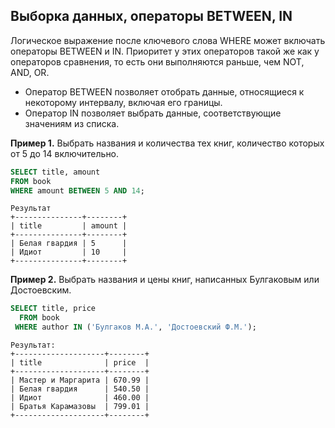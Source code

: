 ## Выборка данных, операторы BETWEEN, IN

Логическое выражение после ключевого слова WHERE может включать операторы  BETWEEN и IN. Приоритет  у этих операторов такой же как у операторов сравнения, то есть они выполняются раньше, чем NOT, AND, OR.

- Оператор BETWEEN позволяет отобрать данные, относящиеся к некоторому интервалу, включая его границы.
- Оператор  IN  позволяет выбрать данные, соответствующие значениям из списка.

**Пример 1.** Выбрать названия и количества тех книг, количество которых от 5 до 14 включительно.
```sql
SELECT title, amount 
FROM book
WHERE amount BETWEEN 5 AND 14;
```
```
Результат
+---------------+--------+
| title         | amount |
+---------------+--------+
| Белая гвардия | 5      |
| Идиот         | 10     |
+---------------+--------+
```

**Пример 2.** Выбрать названия и цены книг, написанных Булгаковым или Достоевским.
```sql
SELECT title, price 
  FROM book
 WHERE author IN ('Булгаков М.А.', 'Достоевский Ф.М.');
```
```
Результат:
+--------------------+--------+
| title              | price  |
+--------------------+--------+
| Мастер и Маргарита | 670.99 |
| Белая гвардия      | 540.50 |
| Идиот              | 460.00 |
| Братья Карамазовы  | 799.01 |
+--------------------+--------+
```